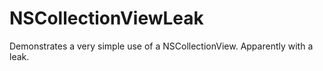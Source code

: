 # NSCollectionViewLeak
Demonstrates a very simple use of a NSCollectionView. Apparently with a leak.
